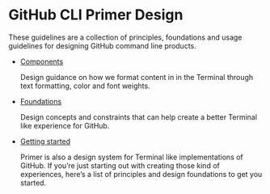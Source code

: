 # GitHub CLI Primer Design

These guidelines are a collection of principles, foundations and usage guidelines for designing GitHub command line products.

- [Components](components)

  Design guidance on how we format content in in the Terminal through text formatting, color and font weights.

- [Foundations](foundations)

  Design concepts and constraints that can help create a better Terminal like experience for GitHub.

- [Getting started](getting-started)

  Primer is also a design system for Terminal like implementations of GitHub. If you’re just starting out with creating those kind of experiences, here’s a list of principles and design foundations to get you started.
